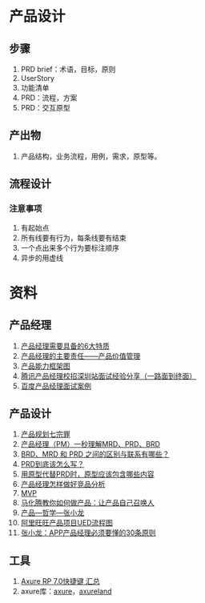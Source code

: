 # 产品设计

## 步骤
1. PRD brief：术语，目标，原则
1. UserStory
1. 功能清单
1. PRD：流程，方案
1. PRD：交互原型

## 产出物
1. 产品结构，业务流程，用例，需求，原型等。

## 流程设计
### 注意事项
1. 有起始点
1. 所有线要有行为，每条线要有结束
1. 一个点出来多个行为要标注顺序
1. 异步的用虚线

# 资料
## 产品经理
1. [产品经理需要具备的6大特质](http://www.yixieshi.com/zhichang/16405.html)
1. [产品经理的主要责任——产品价值管理](http://www.heguangming.com/?p=898)
1. [产品能力框架图](http://www.yixieshi.com/14532.html)
1. [腾讯产品经理校招深圳站面试经验分享（一路面到终面）](http://blog.csdn.net/katherine_he/article/details/37938351)
1. [百度产品经理面试案例](http://www.szyc.com/bbs/bwnx-1188-6-2.html)

## 产品设计
1. [产品规划七宗罪](http://www.heguangming.com/?p=833)
1. [产品经理（PM）一秒理解MRD、PRD、BRD](http://www.coolseo.org/operation/pm-mrd-prd-brd)
1. [BRD、MRD 和 PRD 之间的区别与联系有哪些？](https://www.zhihu.com/question/19655491)
1. [PRD到底该怎么写？](http://www.woshipm.com/pmd/192826.html)
1. [用原型代替PRD时，原型应该包含哪些内容](http://www.woshipm.com/rp/227461.html)
1. [产品经理怎样做好竞品分析](http://www.xker.com/page/e2014/0911/134172.html)
1. [MVP](http://36kr.com/p/202916.html)
1. [马化腾教你如何做产品：让产品自己召唤人](https://www.axure.com.cn/901/)
1. [产品—哲学—张小龙](http://www.geekpark.net/topics/162060)
1. [阿里旺旺产品项目UED流程图](http://www.heguangming.com/wp-content/uploads/2012/08/%E9%98%BF%E9%87%8C%E6%97%BA%E6%97%BA%E4%BA%A7%E5%93%81%E9%A1%B9%E7%9B%AEUED%E6%B5%81%E7%A8%8B%E5%9B%BE.jpg)
1. [张小龙：APP产品经理必须要懂的30条原则](http://www.yixieshi.com/17656.html)

## 工具
1. [Axure RP 7.0快捷键 汇总](http://www.woshipm.com/pd/81482.html)
1. axure库：[axure](http://www.axure.com/community/widget-libraries)，[axureland](http://axureland.com/axure-widget-libraries)
